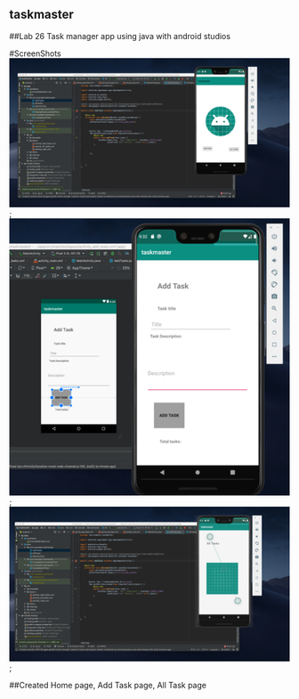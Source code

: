 ## taskmaster

##Lab 26
Task manager app using java with android studios


#ScreenShots
![HomePage](/images/HomePage.png);
![AddTask](/images/AddTask.png);
![AllTask](/images/AllTasks.png);


##Created
Home page, Add Task page, All Task page
